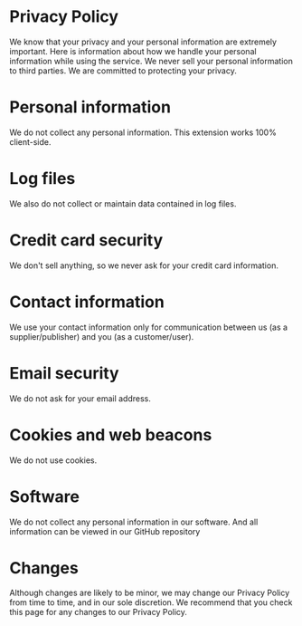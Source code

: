 # Privacy Policy

We know that your privacy and your personal information are extremely important. Here is information about how we handle your personal information while using the service. We never sell your personal information to third parties. We are committed to protecting your privacy.

# Personal information

We do not collect any personal information. This extension works 100% client-side.

# Log files

We also do not collect or maintain data contained in log files.

# Credit card security

We don't sell anything, so we never ask for your credit card information.

# Contact information

We use your contact information only for communication between us (as a supplier/publisher) and you (as a customer/user).

# Email security

We do not ask for your email address.

# Cookies and web beacons

We do not use cookies.

# Software

We do not collect any personal information in our software. And all information can be viewed in our GitHub repository

# Changes

Although changes are likely to be minor, we may change our Privacy Policy from time to time, and in our sole discretion. We recommend that you check this page for any changes to our Privacy Policy.
